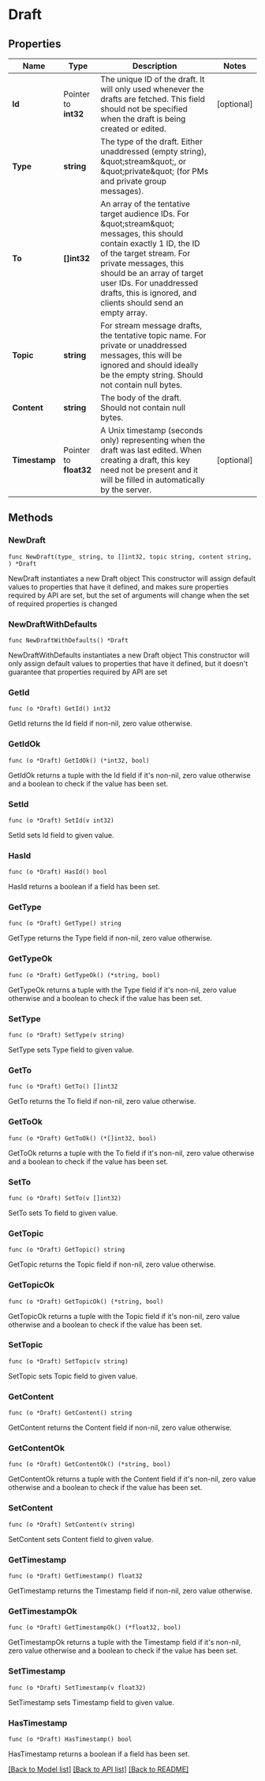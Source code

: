 # Draft

## Properties

Name | Type | Description | Notes
------------ | ------------- | ------------- | -------------
**Id** | Pointer to **int32** | The unique ID of the draft. It will only used whenever the drafts are fetched. This field should not be specified when the draft is being created or edited.  | [optional] 
**Type** | **string** | The type of the draft. Either unaddressed (empty string), \&quot;stream\&quot;, or \&quot;private\&quot; (for PMs and private group messages).  | 
**To** | **[]int32** | An array of the tentative target audience IDs. For \&quot;stream\&quot; messages, this should contain exactly 1 ID, the ID of the target stream. For private messages, this should be an array of target user IDs. For unaddressed drafts, this is ignored, and clients should send an empty array.  | 
**Topic** | **string** | For stream message drafts, the tentative topic name. For private or unaddressed messages, this will be ignored and should ideally be the empty string. Should not contain null bytes.  | 
**Content** | **string** | The body of the draft. Should not contain null bytes.  | 
**Timestamp** | Pointer to **float32** | A Unix timestamp (seconds only) representing when the draft was last edited. When creating a draft, this key need not be present and it will be filled in automatically by the server.  | [optional] 

## Methods

### NewDraft

`func NewDraft(type_ string, to []int32, topic string, content string, ) *Draft`

NewDraft instantiates a new Draft object
This constructor will assign default values to properties that have it defined,
and makes sure properties required by API are set, but the set of arguments
will change when the set of required properties is changed

### NewDraftWithDefaults

`func NewDraftWithDefaults() *Draft`

NewDraftWithDefaults instantiates a new Draft object
This constructor will only assign default values to properties that have it defined,
but it doesn't guarantee that properties required by API are set

### GetId

`func (o *Draft) GetId() int32`

GetId returns the Id field if non-nil, zero value otherwise.

### GetIdOk

`func (o *Draft) GetIdOk() (*int32, bool)`

GetIdOk returns a tuple with the Id field if it's non-nil, zero value otherwise
and a boolean to check if the value has been set.

### SetId

`func (o *Draft) SetId(v int32)`

SetId sets Id field to given value.

### HasId

`func (o *Draft) HasId() bool`

HasId returns a boolean if a field has been set.

### GetType

`func (o *Draft) GetType() string`

GetType returns the Type field if non-nil, zero value otherwise.

### GetTypeOk

`func (o *Draft) GetTypeOk() (*string, bool)`

GetTypeOk returns a tuple with the Type field if it's non-nil, zero value otherwise
and a boolean to check if the value has been set.

### SetType

`func (o *Draft) SetType(v string)`

SetType sets Type field to given value.


### GetTo

`func (o *Draft) GetTo() []int32`

GetTo returns the To field if non-nil, zero value otherwise.

### GetToOk

`func (o *Draft) GetToOk() (*[]int32, bool)`

GetToOk returns a tuple with the To field if it's non-nil, zero value otherwise
and a boolean to check if the value has been set.

### SetTo

`func (o *Draft) SetTo(v []int32)`

SetTo sets To field to given value.


### GetTopic

`func (o *Draft) GetTopic() string`

GetTopic returns the Topic field if non-nil, zero value otherwise.

### GetTopicOk

`func (o *Draft) GetTopicOk() (*string, bool)`

GetTopicOk returns a tuple with the Topic field if it's non-nil, zero value otherwise
and a boolean to check if the value has been set.

### SetTopic

`func (o *Draft) SetTopic(v string)`

SetTopic sets Topic field to given value.


### GetContent

`func (o *Draft) GetContent() string`

GetContent returns the Content field if non-nil, zero value otherwise.

### GetContentOk

`func (o *Draft) GetContentOk() (*string, bool)`

GetContentOk returns a tuple with the Content field if it's non-nil, zero value otherwise
and a boolean to check if the value has been set.

### SetContent

`func (o *Draft) SetContent(v string)`

SetContent sets Content field to given value.


### GetTimestamp

`func (o *Draft) GetTimestamp() float32`

GetTimestamp returns the Timestamp field if non-nil, zero value otherwise.

### GetTimestampOk

`func (o *Draft) GetTimestampOk() (*float32, bool)`

GetTimestampOk returns a tuple with the Timestamp field if it's non-nil, zero value otherwise
and a boolean to check if the value has been set.

### SetTimestamp

`func (o *Draft) SetTimestamp(v float32)`

SetTimestamp sets Timestamp field to given value.

### HasTimestamp

`func (o *Draft) HasTimestamp() bool`

HasTimestamp returns a boolean if a field has been set.


[[Back to Model list]](../README.md#documentation-for-models) [[Back to API list]](../README.md#documentation-for-api-endpoints) [[Back to README]](../README.md)


